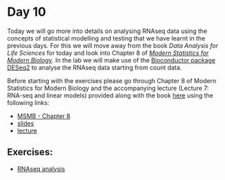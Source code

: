 # Day 10

Today we will go more into details on analysing RNAseq data using the concepts of statistical modelling and testing that we have learnt in the previous days. For this we will move away from the book *Data Analysis for Life Sciences* for today and look into Chapter 8 of [*Modern Statistics for Modern Biology*](https://www.huber.embl.de/msmb/index.html). In the lab we will make use of the [Bioconductor package DESeq2](https://bioconductor.org/packages/release/bioc/html/DESeq2.html) to analyse the RNAseq data starting from count data.

Before starting with the exercises please go through Chapter 8 of Modern Statistics for Modern Biology and the accompanying lecture (Lecture 7: RNA-seq and linear models) provided along with the book [here](https://www.huber.embl.de/msmb/course_spring_2020/lectures.html) using the following links:

* [MSMB - Chapter 8](https://www.huber.embl.de/msmb/Chap-CountData.html)
* [slides](https://www.huber.embl.de/msmb/course_spring_2020/Slides/Lec07-RNASeq/Lec08-RNASeq.pdf)
 * [lecture](https://www.huber.embl.de/msmb/video/Lect07-5sec/Lect07-RNAseq.mp4) 


## Exercises:

-   [RNAseq analysis](https://www.huber.embl.de/msmb/course_spring_2020/Lab06_testing_RNAseq.html)



